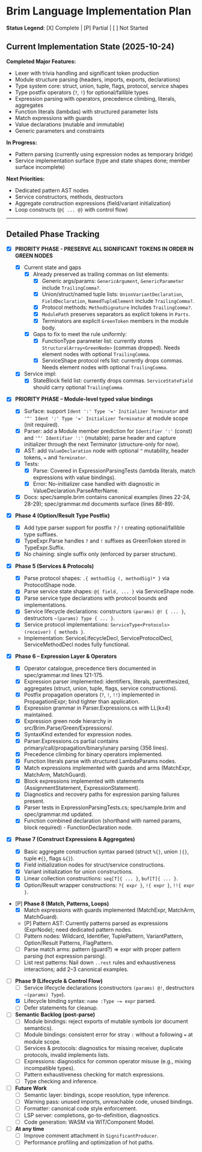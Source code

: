# Brim Language Implementation Plan

**Status Legend**: [X] Complete | [P] Partial | [ ] Not Started

## Current Implementation State (2025-10-24)

**Completed Major Features:**
- Lexer with trivia handling and significant token production
- Module structure parsing (headers, imports, exports, declarations)
- Type system core: struct, union, tuple, flags, protocol, service shapes
- Type postfix operators (`?`, `!`) for optional/fallible types
- Expression parsing with operators, precedence climbing, literals, aggregates
- Function literals (lambdas) with structured parameter lists
- Match expressions with guards
- Value declarations (mutable and immutable)
- Generic parameters and constraints

**In Progress:**
- Pattern parsing (currently using expression nodes as temporary bridge)
- Service implementation surface (type and state shapes done; member surface incomplete)

**Next Priorities:**
- Dedicated pattern AST nodes
- Service constructors, methods, destructors
- Aggregate construction expressions (field/variant initialization)
- Loop constructs (`@{ ... @}` with control flow)

---

## Detailed Phase Tracking

- [X] **PRIORITY PHASE - PRESERVE ALL SIGNIFICANT TOKENS IN ORDER IN GREEN NODES**
    - [x] Current state and gaps
        - [x] Already preserved as trailing commas on list elements:
            - [x] Generic args/params: `GenericArgument`, `GenericParameter` include `TrailingComma?`.
            - [x] Union/struct/named tuple lists: `UnionVariantDeclaration`, `FieldDeclaration`, `NamedTupleElement` include `TrailingComma?`.
            - [x] Protocol methods: `MethodSignature` includes `TrailingComma?`.
            - [x] `ModulePath` preserves separators as explicit tokens in `Parts`.
            - [x] Terminators are explicit `GreenToken` members in the module body.
        - [X] Gaps to fix to meet the rule uniformly:
            - [X] FunctionType parameter list: currently stores `StructuralArray<GreenNode>` (commas dropped). Needs element nodes with optional `TrailingComma`.
            - [X] ServiceShape protocol refs list: currently drops commas. Needs element nodes with optional `TrailingComma`.
    - [X] Service impl:
        - [X] StateBlock field list: currently drops commas. `ServiceStateField` should carry optional `TrailingComma`.

- [X] **PRIORITY PHASE – Module-level typed value bindings**
    - [x] Surface: support `Ident ':' Type '=' Initializer Terminator` and `'^' Ident ':' Type '=' Initializer Terminator` at module scope (init required).
    - [x] Parser: add a Module member prediction for `Identifier ':'` (const) and `'^' Identifier ':'` (mutable); parse header and capture initializer through the next Terminator (structure-only for now).
    - [x] AST: add `ValueDeclaration` node with optional `^` mutability, header tokens, `=` and `Terminator`.
    - [X] Tests:
        - [X] Parse: Covered in ExpressionParsingTests (lambda literals, match expressions with value bindings).
        - [X] Error: No-initializer case handled with diagnostic in ValueDeclaration.ParseAfterName.
    - [X] Docs: spec/sample.brim contains canonical examples (lines 22-24, 28-29); spec/grammar.md documents surface (lines 88-89).

- [X] **Phase 4 (Option/Result Type Postfix)**
    - [X] Add type parser support for postfix `?` / `!` creating optional/fallible type suffixes.
    - [X] TypeExpr.Parse handles `?` and `!` suffixes as GreenToken stored in TypeExpr.Suffix.
    - [X] No chaining: single suffix only (enforced by parser structure).

- [X] **Phase 5 (Services & Protocols)**
    - [X] Parse protocol shapes: `.{ methodSig (, methodSig)* }` via ProtocolShape node.
    - [X] Parse service state shapes: `@{ field, ... }` via ServiceShape node.
    - [X] Parse service type declarations with protocol bounds and implementations.
    - [X] Service lifecycle declarations: constructors `(params) @! { ... }`, destructors `~(params) Type { ... }`.
    - [X] Service protocol implementations: `ServiceType<Protocols>(receiver) { methods }`.
    - Implementation: ServiceLifecycleDecl, ServiceProtocolDecl, ServiceMethodDecl nodes fully functional.

- [X] **Phase 6 – Expression Layer & Operators**
    - [X] Operator catalogue, precedence tiers documented in spec/grammar.md lines 121-175.
    - [X] Expression parser implemented: identifiers, literals, parenthesized, aggregates (struct, union, tuple, flags, service constructions).
    - [X] Postfix propagation operators (`?`, `!`, `!!`) implemented in PropagationExpr; bind tighter than application.
    - [X] Expression grammar in Parser.Expressions.cs with LL(k≤4) maintained.
    - [X] Expression green node hierarchy in src/Brim.Parse/Green/Expressions/.
    - [X] SyntaxKind extended for expression nodes.
    - [X] Parser.Expressions.cs partial contains primary/call/propagation/binary/unary parsing (356 lines).
    - [X] Precedence climbing for binary operators implemented.
    - [X] Function literals parse with structured LambdaParams nodes.
    - [X] Match expressions implemented with guards and arms (MatchExpr, MatchArm, MatchGuard).
    - [X] Block expressions implemented with statements (AssignmentStatement, ExpressionStatement).
    - [X] Diagnostics and recovery paths for expression parsing failures present.
    - [X] Parser tests in ExpressionParsingTests.cs; spec/sample.brim and spec/grammar.md updated.
    - [X] Function combined declaration (shorthand with named params, block required) - FunctionDeclaration node.

- [X] **Phase 7 (Construct Expressions & Aggregates)**
    - [X] Basic aggregate construction syntax parsed (struct `%{}`, union `|{}`, tuple `#{}`, flags `&{}`).
    - [X] Field initialization nodes for struct/service constructions.
    - [X] Variant initialization for union constructions.
    - [X] Linear collection constructions: `seq[T]{ ... }`, `buf[T]{ ... }`.
    - [X] Option/Result wrapper constructions: `?{ expr }`, `!{ expr }`, `!!{ expr }`.

- [P] **Phase 8 (Match, Patterns, Loops)**
    - [X] Match expressions with guards implemented (MatchExpr, MatchArm, MatchGuard).
    - [P] Pattern AST: Currently patterns parsed as expressions (ExprNode); need dedicated pattern nodes.
    - [ ] Pattern nodes: Wildcard, Identifier, TuplePattern, VariantPattern, Option/Result Patterns, FlagPattern.
    - [ ] Parse match arms: pattern (guard?) => expr with proper pattern parsing (not expression parsing).
    - [ ] List rest patterns: Nail down `..rest` rules and exhaustiveness interactions; add 2–3 canonical examples.

- [ ] **Phase 9 (Lifecycle & Control Flow)**
    - [ ] Service lifecycle declarations (constructors `(params) @!`, destructors `~(params) Type`).
    - [X] Lifecycle binding syntax: `name :Type ~= expr` parsed.
    - [ ] Defer statements for cleanup.

- [ ] **Semantic Backlog (post-parse)**
    - [ ] Module bindings: reject exports of mutable symbols (or document semantics).
    - [ ] Module bindings: consistent error for stray `:` without a following `=` at module scope.
    - [ ] Services & protocols: diagnostics for missing receiver, duplicate protocols, invalid implements lists.
    - [ ] Expressions: diagnostics for common operator misuse (e.g., mixing incompatible types).
    - [ ] Pattern exhaustiveness checking for match expressions.
    - [ ] Type checking and inference.

- [ ] **Future Work**
    - [ ] Semantic layer: bindings, scope resolution, type inference.
    - [ ] Warning pass: unused imports, unreachable code, unused bindings.
    - [ ] Formatter: canonical code style enforcement.
    - [ ] LSP server: completions, go-to-definition, diagnostics.
    - [ ] Code generation: WASM via WIT/Component Model.

- [ ] **At any time**
    - [ ] Improve comment attachment in `SignificantProducer`.
    - [ ] Performance profiling and optimization of hot paths.
